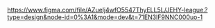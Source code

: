https://www.figma.com/file/AZuelj4wfO5547ThyELL5L/JEHY-league.?type=design&node-id=0%3A1&mode=dev&t=71EN3lF9NNC000uo-1
